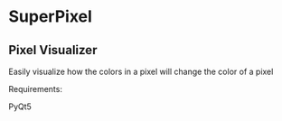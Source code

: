 # SuperPixel
Pixel Visualizer
------

Easily visualize how the colors in a pixel will change the color of a pixel


Requirements:

PyQt5